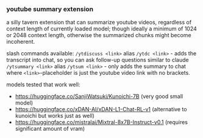 ### youtube summary extension

a silly tavern extension that can summarize youtube videos, regardless of context length of currently loaded model; though ideally a minimum of 1024 or 2048 context length, otherwise the summarized chunks might become incoherent.

slash commands available:
`/ytdiscuss <link>` alias `/ytdc <link>` - adds the transcript into chat, so you can ask follow-up questions similar to claude
`/ytsummary <link>` alias `/ytsum <link>` - only adds the summary to chat
where `<link>`-placeholder is just the youtube video link with no brackets.

models tested that work well:
- https://huggingface.co/SanjiWatsuki/Kunoichi-7B (very good small model)
- https://huggingface.co/xDAN-AI/xDAN-L1-Chat-RL-v1 (alternative to kunoichi but works just as well)
- https://huggingface.co/mistralai/Mixtral-8x7B-Instruct-v0.1 (requires significant amount of vram)